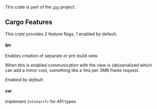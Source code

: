 <!--do doc --readme header-->
This crate is part of the [`zng`](https://github.com/zng-ui/zng?tab=readme-ov-file#crates) project.


<!--do doc --readme features-->
## Cargo Features

This crate provides 2 feature flags, 1 enabled by default.

#### ipc
Enables creation of separate or pre-build view.

When this is enabled communication with the view is (de)serialized which can add a
minor cost, something like a 1ms per 3MB frame request.

*Enabled by default.*

#### var
Implement `IntoVar<T>` for API types.

<!--do doc --readme #SECTION-END-->


